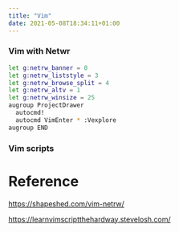 ```yaml
---
title: "Vim"
date: 2021-05-08T18:34:11+01:00
---
```


### Vim with Netwr

```bash
let g:netrw_banner = 0
let g:netrw_liststyle = 3
let g:netrw_browse_split = 4
let g:netrw_altv = 1
let g:netrw_winsize = 25
augroup ProjectDrawer
  autocmd!
  autocmd VimEnter * :Vexplore
augroup END


```

### Vim scripts

# Reference

https://shapeshed.com/vim-netrw/

https://learnvimscriptthehardway.stevelosh.com/


